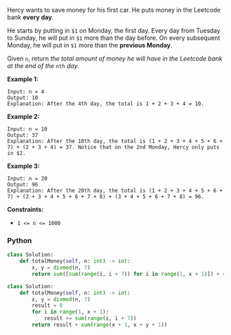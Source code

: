 Hercy wants to save money for his first car. He puts money in the Leetcode bank  **every day**.

He starts by putting in  `$1`  on Monday, the first day. Every day from Tuesday to Sunday, he will put in  `$1`  more than the day before. On every subsequent Monday, he will put in  `$1`  more than the  **previous Monday**.

Given  `n`, return  _the total amount of money he will have in the Leetcode bank at the end of the_ `nth` _day._

**Example 1:**
```
Input: n = 4
Output: 10
Explanation: After the 4th day, the total is 1 + 2 + 3 + 4 = 10.
```

**Example 2:**
```
Input: n = 10
Output: 37
Explanation: After the 10th day, the total is (1 + 2 + 3 + 4 + 5 + 6 + 7) + (2 + 3 + 4) = 37. Notice that on the 2nd Monday, Hercy only puts in $2.
```

**Example 3:**
```
Input: n = 20
Output: 96
Explanation: After the 20th day, the total is (1 + 2 + 3 + 4 + 5 + 6 + 7) + (2 + 3 + 4 + 5 + 6 + 7 + 8) + (3 + 4 + 5 + 6 + 7 + 8) = 96.
```

**Constraints:**

-   `1 <= n <= 1000`


### Python
```python
class Solution:
    def totalMoney(self, n: int) -> int:
        x, y = divmod(n, 7)
        return sum([sum(range(i, i + 7)) for i in range(1, x + 1)]) + sum(range(x + 1, x + y + 1))
```

```python
class Solution:
    def totalMoney(self, n: int) -> int:
        x, y = divmod(n, 7)
        result = 0
        for i in range(1, x + 1):
            result += sum(range(i, i + 7))
        return result + sum(range(x + 1, x + y + 1))
```